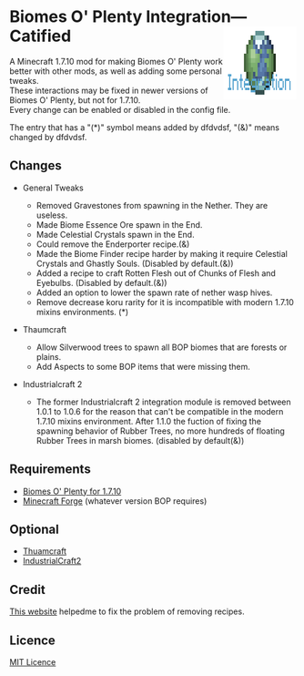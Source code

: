 Biomes O' Plenty Integration—Catified
<img align="right" alt="Logo" width="128" height="128" src="https://github.com/song682/bop-integration-catifized/blob/dev/src/main/resources/assets/bopintegration_catty/BopIntegration128x.png?raw=true">
====

A Minecraft 1.7.10 mod for making Biomes O' Plenty work better with other mods, as well as adding some personal tweaks.     
These interactions may be fixed in newer versions of Biomes O' Plenty, but not for 1.7.10.    
Every change can be enabled or disabled in the config file.

The entry that has a "(*)" symbol means added by dfdvdsf, "(&)" means changed by dfdvdsf.

## **Changes**
* General Tweaks
  * Removed Gravestones from spawning in the Nether. They are useless.
  * Made Biome Essence Ore spawn in the End.
  * Made Celestial Crystals spawn in the End.
  * Could remove the Enderporter recipe.(&)
  * Made the Biome Finder recipe harder by making it require Celestial Crystals and Ghastly Souls. (Disabled by default.(&))
  * Added a recipe to craft Rotten Flesh out of Chunks of Flesh and Eyebulbs. (Disabled by default.(&))
  * Added an option to lower the spawn rate of nether wasp hives.
  * Remove decrease koru rarity for it is incompatible with modern 1.7.10 mixins environments. (*)

* Thaumcraft
  * Allow Silverwood trees to spawn all BOP biomes that are forests or plains.
  * Add Aspects to some BOP items that were missing them.
* Industrialcraft 2
  * The former Industrialcraft 2 integration module is removed between 1.0.1 to 1.0.6 for the reason that can't be compatible in the modern 1.7.10 mixins environment. After 1.1.0 the  fuction of fixing the spawning behavior of Rubber Trees, no more hundreds of floating Rubber Trees in marsh biomes. (disabled by default(&))

## **Requirements**
* [Biomes O' Plenty for 1.7.10](https://minecraft.curseforge.com/projects/biomes-o-plenty)
* [Minecraft Forge](http://files.minecraftforge.net/maven/net/minecraftforge/forge/index_1.7.10.html) (whatever version BOP requires)

## **Optional**
* [Thuamcraft](https://www.curseforge.com/minecraft/mc-mods/thaumcraft)
* [IndustrialCraft2](https://www.curseforge.com/minecraft/mc-mods/industrial-craft)

## Credit
[This website](https://www.pianshen.com/ask/513714028906/) helpedme to fix the problem of removing recipes. 

## Licence
[MIT Licence](LICENSE)
